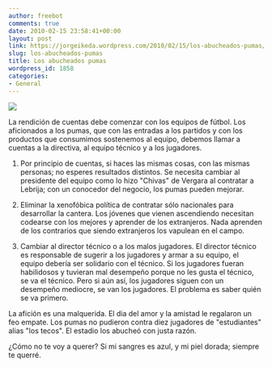 ```yaml
---
author: freebot
comments: true
date: 2010-02-15 23:58:41+00:00
layout: post
link: https://jorgeikeda.wordpress.com/2010/02/15/los-abucheados-pumas/
slug: los-abucheados-pumas
title: Los abucheados pumas
wordpress_id: 1858
categories:
- General
---
```


[![](http://www.jorgeikeda.com/wordpress/wp-content/uploads/2010/02/DSCN1727-300x225.jpg)](http://www.jorgeikeda.com/wordpress/wp-content/uploads/2010/02/DSCN1727.jpg)


La rendición de cuentas debe comenzar con los equipos de fútbol. Los aficionados a los pumas, que con las entradas a los partidos y con los productos que consumimos sostenemos al equipo, debemos llamar a cuentas a la directiva, al equipo técnico y a los jugadores.

1. Por principio de cuentas, si haces las mismas cosas, con las mismas personas; no esperes resultados distintos.  Se necesita cambiar al presidente del equipo como lo hizo "Chivas" de Vergara al contratar a Lebrija; con un conocedor del negocio, los pumas pueden mejorar.

2. Eliminar la xenofóbica política de contratar sólo nacionales para desarrollar la cantera. Los jóvenes que vienen ascendiendo necesitan codearse con los mejores y aprender de los extranjeros. Nada aprenden de los contrarios que siendo extranjeros los vapulean en el campo.

3. Cambiar al director técnico o a los malos jugadores. El director técnico es responsable de sugerir a los  jugadores y armar a su equipo, el equipo debería ser solidario con el técnico. Si los jugadores fueran habilidosos y tuvieran mal desempeño porque no les gusta el técnico, se va el técnico. Pero si aún así, los jugadores siguen con un desempeño mediocre, se van los jugadores. El problema es saber quién se va primero.

La afición es una malquerida. El dia del amor y la amistad le regalaron un feo empate.  Los pumas no pudieron contra diez jugadores de "estudiantes" alias "los tecos". El estadio los abucheó con justa razón.

¿Cómo no te voy a querer? Si mi sangres es azul, y mi piel dorada; siempre te querré.


